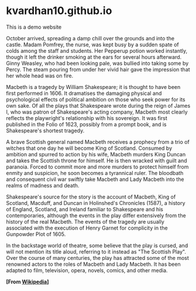 # kvardhan10.github.io
This is a demo website


October arrived, spreading a damp chill over the grounds and into the castle. Madam Pomfrey, the nurse, was kept busy by a sudden spate of colds among the staff and students. Her Pepperup potion worked instantly, though it left the drinker smoking at the ears for several hours afterward. Ginny Weasley, who had been looking pale, was bullied into taking some by Percy. The steam pouring from under her vivid hair gave the impression that her whole head was on fire.

Macbeth is a tragedy by William Shakespeare; it is thought to have been first performed in 1606. It dramatises the damaging physical and psychological effects of political ambition on those who seek power for its own sake. Of all the plays that Shakespeare wrote during the reign of James I, who was patron of Shakespeare's acting company, Macbeth most clearly reflects the playwright's relationship with his sovereign. It was first published in the Folio of 1623, possibly from a prompt book, and is Shakespeare's shortest tragedy.

A brave Scottish general named Macbeth receives a prophecy from a trio of witches that one day he will become King of Scotland. Consumed by ambition and spurred to action by his wife, Macbeth murders King Duncan and takes the Scottish throne for himself. He is then wracked with guilt and paranoia. Forced to commit more and more murders to protect himself from enmity and suspicion, he soon becomes a tyrannical ruler. The bloodbath and consequent civil war swiftly take Macbeth and Lady Macbeth into the realms of madness and death.

Shakespeare's source for the story is the account of Macbeth, King of Scotland, Macduff, and Duncan in Holinshed's Chronicles (1587), a history of England, Scotland, and Ireland familiar to Shakespeare and his contemporaries, although the events in the play differ extensively from the history of the real Macbeth. The events of the tragedy are usually associated with the execution of Henry Garnet for complicity in the Gunpowder Plot of 1605.

In the backstage world of theatre, some believe that the play is cursed, and will not mention its title aloud, referring to it instead as "The Scottish Play". Over the course of many centuries, the play has attracted some of the most renowned actors to the roles of Macbeth and Lady Macbeth. It has been adapted to film, television, opera, novels, comics, and other media.

**[From [Wikipedia](https://en.wikipedia.org/wiki/Macbeth)]**
